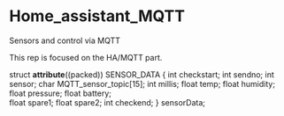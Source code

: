 # Home_assistant_MQTT
Sensors and control via MQTT

This rep is focused on the HA/MQTT part. 

struct __attribute__((packed)) SENSOR_DATA {
        int     checkstart;
        int     sendno;
	int	sensor;
	char	MQTT_sensor_topic[15];
	int	millis;
	float	temp;
	float	humidity;
	float	pressure;
	float	battery;    
	float	spare1;
	float	spare2;
	int	checkend;
} sensorData;		

